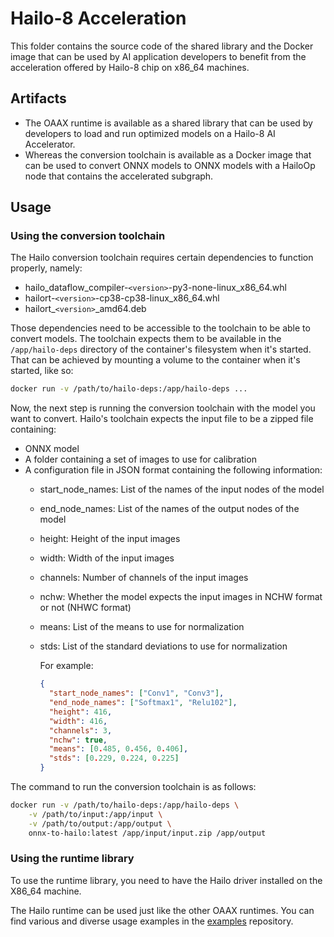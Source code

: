 # Hailo-8 Acceleration

This folder contains the source code of the shared library and the Docker image that can be used by AI application developers to benefit from the acceleration offered by Hailo-8 chip on x86_64 machines.

## Artifacts

- The OAAX runtime is available as a shared library that can be used by developers to load and run optimized models on a Hailo-8 AI Accelerator.
- Whereas the conversion toolchain is available as a Docker image that can be used to convert ONNX models to ONNX models with a HailoOp node that contains the accelerated subgraph.


## Usage

### Using the conversion toolchain

The Hailo conversion toolchain requires certain dependencies to function properly, namely:

- hailo_dataflow_compiler-`<version>`-py3-none-linux_x86_64.whl
- hailort-`<version>`-cp38-cp38-linux_x86_64.whl
- hailort_`<version>`_amd64.deb

Those dependencies need to be accessible to the toolchain to be able to convert models.
The toolchain expects them to be available in the `/app/hailo-deps` directory of the container's filesystem when it's
started.  
That can be achieved by mounting a volume to the container when it's started, like so:

```bash
docker run -v /path/to/hailo-deps:/app/hailo-deps ...
```

Now, the next step is running the conversion toolchain with the model you want to convert.
Hailo's toolchain expects the input file to be a zipped file containing:

- ONNX model
- A folder containing a set of images to use for calibration
- A configuration file in JSON format containing the following information:
    - start_node_names: List of the names of the input nodes of the model
    - end_node_names: List of the names of the output nodes of the model
    - height: Height of the input images
    - width: Width of the input images
    - channels: Number of channels of the input images
    - nchw: Whether the model expects the input images in NCHW format or not (NHWC format)
    - means: List of the means to use for normalization
    - stds: List of the standard deviations to use for normalization

      For example:
      ```json
      {
        "start_node_names": ["Conv1", "Conv3"],
        "end_node_names": ["Softmax1", "Relu102"],
        "height": 416,
        "width": 416,
        "channels": 3,
        "nchw": true,
        "means": [0.485, 0.456, 0.406],
        "stds": [0.229, 0.224, 0.225]
      }
      ```

The command to run the conversion toolchain is as follows:

```bash
docker run -v /path/to/hailo-deps:/app/hailo-deps \
    -v /path/to/input:/app/input \
    -v /path/to/output:/app/output \
    onnx-to-hailo:latest /app/input/input.zip /app/output
```

### Using the runtime library

To use the runtime library, you need to have the Hailo driver installed on the X86_64 machine.

The Hailo runtime can be used just like the other OAAX runtimes. You can find various and diverse usage examples in
the [examples](https://github.com/oaax-standard/examples) repository.

